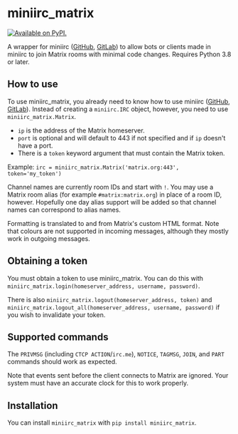 # miniirc_matrix

[![Available on PyPI.](https://img.shields.io/pypi/v/miniirc-matrix.svg)](https://pypi.org/project/miniirc-matrix/)

A wrapper for miniirc ([GitHub], [GitLab]) to allow bots or clients made in
miniirc to join Matrix rooms with minimal code changes. Requires Python 3.8 or
later.

## How to use

To use miniirc_matrix, you already need to know how to use miniirc ([GitHub],
[GitLab]). Instead of creating a `miniirc.IRC` object, however, you need to
use `miniirc_matrix.Matrix`.

 - `ip` is the address of the Matrix homeserver.
 - `port` is optional and will default to 443 if not specified and if `ip`
    doesn't have a port.
 - There is a `token` keyword argument that must contain the Matrix token.

Example: `irc = miniirc_matrix.Matrix('matrix.org:443', token='my_token')`

Channel names are currently room IDs and start with `!`. You may use a Matrix
room alias (for example `#matrix:matrix.org`) in place of a room ID, however.
Hopefully one day alias support will be added so that channel names can
correspond to alias names.

Formatting is translated to and from Matrix's custom HTML format. Note that
colours are not supported in incoming messages, although they mostly work in
outgoing messages.

[GitHub]: https://github.com/luk3yx/miniirc
[GitLab]: https://gitlab.com/luk3yx/miniirc

## Obtaining a token

You must obtain a token to use miniirc_matrix. You can do this with
`miniirc_matrix.login(homeserver_address, username, password)`.

There is also `miniirc_matrix.logout(homeserver_address, token)` and
`miniirc_matrix.logout_all(homeserver_address, username, password)` if you wish
to invalidate your token.

## Supported commands

The `PRIVMSG` (including `CTCP ACTION`/`irc.me`), `NOTICE`, `TAGMSG`, `JOIN`,
and `PART` commands should work as expected.

Note that events sent before the client connects to Matrix are ignored. Your
system must have an accurate clock for this to work properly.

## Installation

You can install `miniirc_matrix` with `pip install miniirc_matrix`.
